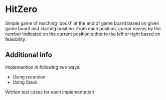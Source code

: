 # HitZero

Simple game of reaching 'box 0' at the end of game board based on given game board and starting position. From each position, cursor moves by the number indicated on the current position either to the left or right based on feasibility.

## Additional info

Implemention in following two ways:

- Using recursion
- Using Stack

Written test cases for each implementation
